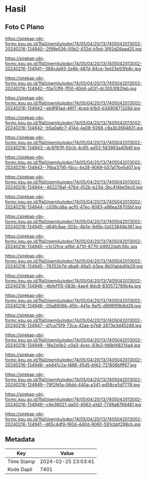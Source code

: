 # Hasil

## Foto C Plano

https://sirekap-obj-formc.kpu.go.id/1fa0/pemilu/pdpr/74/05/04/20/13/7405042013002-20240216-134940--2f99e536-00b2-433d-b1bd-3f92d28aad25.jpg

https://sirekap-obj-formc.kpu.go.id/1fa0/pemilu/pdpr/74/05/04/20/13/7405042013002-20240216-134941--388cda93-2e6b-487d-84ce-1ed23e93fb8c.jpg

https://sirekap-obj-formc.kpu.go.id/1fa0/pemilu/pdpr/74/05/04/20/13/7405042013002-20240216-134942--f0a7cff4-1f50-40d4-a031-dc3053f831eb.jpg

https://sirekap-obj-formc.kpu.go.id/1fa0/pemilu/pdpr/74/05/04/20/13/7405042013002-20240216-134942--eb9f81ad-46f7-4ced-b1b0-b3490871326d.jpg

https://sirekap-obj-formc.kpu.go.id/1fa0/pemilu/pdpr/74/05/04/20/13/7405042013002-20240216-134942--b5a0a8c7-414d-4a08-9268-c8a3b3694831.jpg

https://sirekap-obj-formc.kpu.go.id/1fa0/pemilu/pdpr/74/05/04/20/13/7405042013002-20240216-134943--dc97611f-92cb-4c65-ad53-583983a40b6f.jpg

https://sirekap-obj-formc.kpu.go.id/1fa0/pemilu/pdpr/74/05/04/20/13/7405042013002-20240216-134943--76ba3795-fdcc-4e28-9069-b57a17be5d07.jpg

https://sirekap-obj-formc.kpu.go.id/1fa0/pemilu/pdpr/74/05/04/20/13/7405042013002-20240216-134944--462278af-476d-452b-b23d-3bc414be5bc0.jpg

https://sirekap-obj-formc.kpu.go.id/1fa0/pemilu/pdpr/74/05/04/20/13/7405042013002-20240216-134944--c036cd8a-acf0-47ec-8083-a96ea28705bf.jpg

https://sirekap-obj-formc.kpu.go.id/1fa0/pemilu/pdpr/74/05/04/20/13/7405042013002-20240216-134945--d64fc8ae-303c-4b5e-9d5b-0a123846b361.jpg

https://sirekap-obj-formc.kpu.go.id/1fa0/pemilu/pdpr/74/05/04/20/13/7405042013002-20240216-134945--c1c12fce-af8d-4710-8770-b9922dafc56c.jpg

https://sirekap-obj-formc.kpu.go.id/1fa0/pemilu/pdpr/74/05/04/20/13/7405042013002-20240216-134945--78352b7d-dba9-48a5-b3ea-8b01abbd0b29.jpg

https://sirekap-obj-formc.kpu.go.id/1fa0/pemilu/pdpr/74/05/04/20/13/7405042013002-20240216-134946--4bfef115-083b-4ae4-8dc8-830572789b4a.jpg

https://sirekap-obj-formc.kpu.go.id/1fa0/pemilu/pdpr/74/05/04/20/13/7405042013002-20240216-134946--05a8808b-45fc-441e-9af5-d898f99b8d26.jpg

https://sirekap-obj-formc.kpu.go.id/1fa0/pemilu/pdpr/74/05/04/20/13/7405042013002-20240216-134947--d7ca75f9-73ca-42ae-b7b8-2673e3d45249.jpg

https://sirekap-obj-formc.kpu.go.id/1fa0/pemilu/pdpr/74/05/04/20/13/7405042013002-20240216-134948--18e2e5b2-c0a3-4cec-83b3-fd6bf48214a4.jpg

https://sirekap-obj-formc.kpu.go.id/1fa0/pemilu/pdpr/74/05/04/20/13/7405042013002-20240216-134948--eb641c2a-f486-45d5-bf42-721806bfff67.jpg

https://sirekap-obj-formc.kpu.go.id/1fa0/pemilu/pdpr/74/05/04/20/13/7405042013002-20240216-134949--79f2fd1a-06dd-440a-a341-ed58ce5d7778.jpg

https://sirekap-obj-formc.kpu.go.id/1fa0/pemilu/pdpr/74/05/04/20/13/7405042013002-20240216-134949--c9e38021-da50-4563-a1d2-7749a8769481.jpg

https://sirekap-obj-formc.kpu.go.id/1fa0/pemilu/pdpr/74/05/04/20/13/7405042013002-20240216-134941--d65c4df9-f60d-440d-9060-591cbbf298cb.jpg


## Metadata

| Key        | Value               |
| ---------- | ------------------- |
| Time Stamp | 2024-02-25 23:03:41 |
| Kode Dapil | 7401                |



